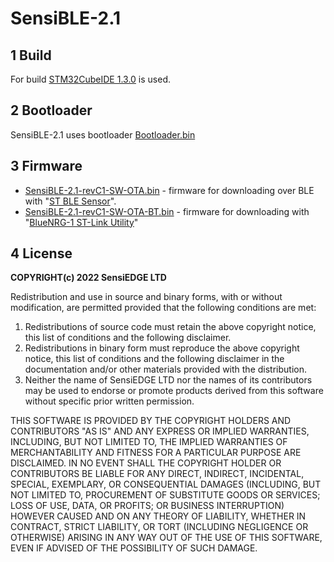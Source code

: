 # **SensiBLE-2.1**

## 1 Build
For build [STM32CubeIDE 1.3.0](https://www.st.com/en/development-tools/stm32cubeide.html#:~:text=STM32CubeIDE%20is%20an%20advanced%20C,and%20GDB%20for%20the%20debugging.) is used.

## 2 Bootloader
SensiBLE-2.1 uses bootloader [Bootloader.bin](binary/Bootloader.bin)

## 3 Firmware
- [SensiBLE-2.1-revC1-SW-OTA.bin](binary/SensiBLE-2.1-revC1-SW-OTA.bin) - firmware for downloading over BLE with "[ST BLE Sensor](https://www.st.com/en/embedded-software/stblesensor.html)".
- [SensiBLE-2.1-revC1-SW-OTA-BT.bin](binary/SensiBLE-2.1-revC1-SW-OTA-BT.bin) - firmware for downloading with "[BlueNRG-1 ST-Link Utility](https://www.st.com/en/embedded-software/stsw-bnrg1stlink.html)"

## 4 License

**COPYRIGHT(c) 2022 SensiEDGE LTD**

Redistribution and use in source and binary forms, with or without modification,
are permitted provided that the following conditions are met:
  1. Redistributions of source code must retain the above copyright notice,
     this list of conditions and the following disclaimer.
  2. Redistributions in binary form must reproduce the above copyright notice,
     this list of conditions and the following disclaimer in the documentation
     and/or other materials provided with the distribution.
  3. Neither the name of SensiEDGE LTD nor the names of its contributors may
     be used to endorse or promote products derived from this software
     without specific prior written permission.
     
THIS SOFTWARE IS PROVIDED BY THE COPYRIGHT HOLDERS AND CONTRIBUTORS "AS IS"
AND ANY EXPRESS OR IMPLIED WARRANTIES, INCLUDING, BUT NOT LIMITED TO, THE
IMPLIED WARRANTIES OF MERCHANTABILITY AND FITNESS FOR A PARTICULAR PURPOSE ARE
DISCLAIMED. IN NO EVENT SHALL THE COPYRIGHT HOLDER OR CONTRIBUTORS BE LIABLE
FOR ANY DIRECT, INDIRECT, INCIDENTAL, SPECIAL, EXEMPLARY, OR CONSEQUENTIAL
DAMAGES (INCLUDING, BUT NOT LIMITED TO, PROCUREMENT OF SUBSTITUTE GOODS OR
SERVICES; LOSS OF USE, DATA, OR PROFITS; OR BUSINESS INTERRUPTION) HOWEVER
CAUSED AND ON ANY THEORY OF LIABILITY, WHETHER IN CONTRACT, STRICT LIABILITY,
OR TORT (INCLUDING NEGLIGENCE OR OTHERWISE) ARISING IN ANY WAY OUT OF THE USE
OF THIS SOFTWARE, EVEN IF ADVISED OF THE POSSIBILITY OF SUCH DAMAGE.